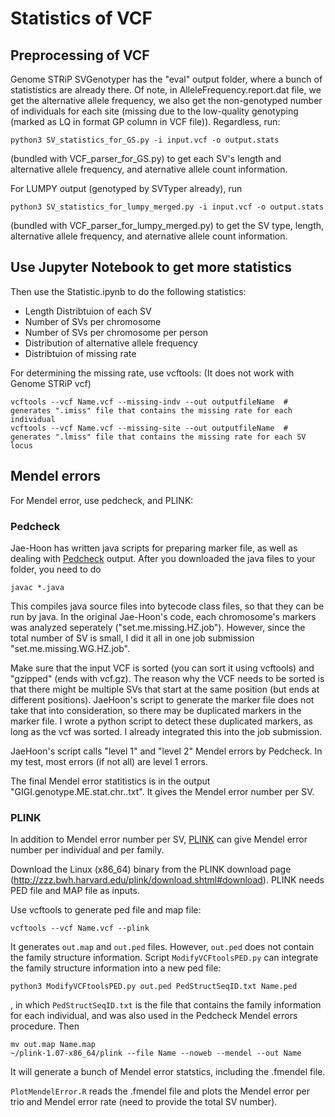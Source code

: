 # Statistics of VCF

## Preprocessing of VCF
Genome STRiP SVGenotyper has the "eval" output folder, where a bunch of statististics are already there. Of note, in AlleleFrequency.report.dat file, we get the alternative allele frequency, we also get the non-genotyped number of individuals for each site (missing due to the low-quality genotyping (marked as LQ in format GP column in VCF file)). Regardless, run: 
```
python3 SV_statistics_for_GS.py -i input.vcf -o output.stats
```
(bundled with VCF_parser_for_GS.py) to get each SV's length and alternative allele frequency, and aternative allele count information. 

For LUMPY output (genotyped by SVTyper already), run 
```
python3 SV_statistics_for_lumpy_merged.py -i input.vcf -o output.stats
```
 (bundled with VCF_parser_for_lumpy_merged.py) to get the SV type, length, alternative allele frequency, and aternative allele count information. 

## Use Jupyter Notebook to get more statistics

Then use the Statistic.ipynb to do the following statistics:
* Length Distribtuion of each SV
* Number of SVs per chromosome
* Number of SVs per chromosome per person
* Distribution of alternative allele frequency
* Distribtuion of missing rate

For determining the missing rate, use vcftools: (It does not work with Genome STRiP vcf)
```
vcftools --vcf Name.vcf --missing-indv --out outputfileName  # generates ".imiss" file that contains the missing rate for each individual
vcftools --vcf Name.vcf --missing-site --out outputfileName  # generates ".lmiss" file that contains the missing rate for each SV locus

```


## Mendel errors
For Mendel error, use pedcheck, and PLINK:

### Pedcheck
Jae-Hoon has written java scripts for preparing marker file, as well as dealing with [Pedcheck](https://watson.hgen.pitt.edu/register/docs/pedcheck.html) output.
After you downloaded the java files to your folder, you need to do
```
javac *.java
```
This compiles java source files into bytecode class files, so that they can be run by java. 
In the original Jae-Hoon's code, each chromosome's markers was analyzed seperately  ("set.me.missing.HZ.job"). However, since the total number of SV is small, I did it all in one job submission "set.me.missing.WG.HZ.job". 

Make sure that the input VCF is sorted (you can sort it using vcftools) and "gzipped" (ends with vcf.gz). The reason why the VCF needs to be sorted is that there might be multiple SVs that start at the same position (but ends at different positions). JaeHoon's script to generate the marker file does not take that into consideration, so there may be duplicated markers in the marker file. I wrote a python script to detect these duplicated markers, as long as the vcf was sorted. I already integrated this into the job submission. 

JaeHoon's script calls "level 1" and "level 2" Mendel errors by Pedcheck. In my test, most errors (if not all) are level 1 errors.

The final Mendel error statitistics is in the output "GIGI.genotype.ME.stat.chr..txt". It gives the Mendel error number per SV. 

### PLINK

In addition to Mendel error number per SV, [PLINK](http://zzz.bwh.harvard.edu/plink/) can give Mendel error number per individual and per family. 

Download the Linux (x86_64) binary from the PLINK download page (http://zzz.bwh.harvard.edu/plink/download.shtml#download). PLINK needs PED file and MAP file as inputs. 

Use vcftools to generate ped file and map file:
```
vcftools --vcf Name.vcf --plink
```
It generates `out.map` and `out.ped` files. However, `out.ped` does not contain the family structure information. 
Script `ModifyVCFtoolsPED.py`  can integrate the family structure information into a new ped file:
```
python3 ModifyVCFtoolsPED.py out.ped PedStructSeqID.txt Name.ped
```
, in which `PedStructSeqID.txt` is the file that contains the family information for each individual, and was also used in the Pedcheck Mendel errors procedure. 
Then
```
mv out.map Name.map 
~/plink-1.07-x86_64/plink --file Name --noweb --mendel --out Name
```
It will generate a bunch of Mendel error statstics, including the .fmendel file. 

`PlotMendelError.R` reads the .fmendel file and plots the Mendel error per trio and Mendel error rate (need to provide the total SV number). 
